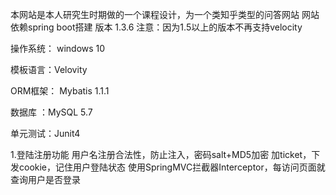 本网站是本人研究生时期做的一个课程设计，为一个类知乎类型的问答网站
网站依赖spring boot搭建  版本 1.3.6  注意：因为1.5以上的版本不再支持velocity

操作系统： windows 10

模板语言：Velovity

ORM框架： Mybatis 1.1.1

数据库 ：MySQL 5.7

单元测试：Junit4

1.登陆注册功能
用户名注册合法性，防止注入，密码salt+MD5加密
加ticket，下发cookie，记住用户登陆状态
使用SpringMVC拦截器Interceptor，每访问页面就查询用户是否登录